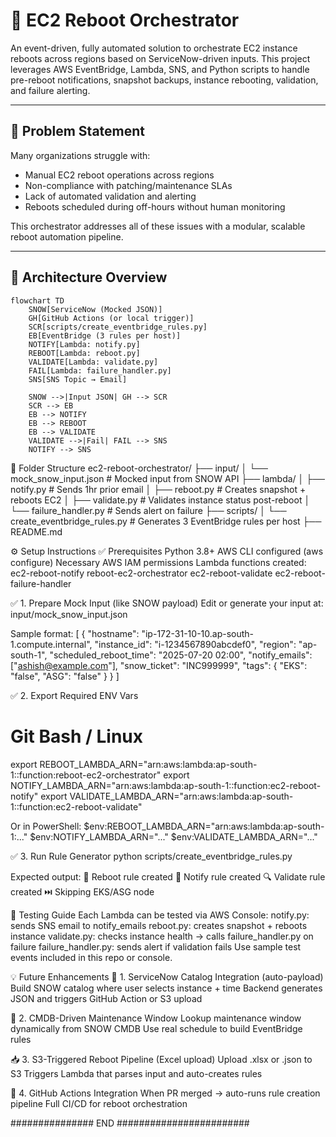 # 🚀 EC2 Reboot Orchestrator

An event-driven, fully automated solution to orchestrate EC2 instance reboots across regions based on ServiceNow-driven inputs. This project leverages AWS EventBridge, Lambda, SNS, and Python scripts to handle pre-reboot notifications, snapshot backups, instance rebooting, validation, and failure alerting.

---

## 🔧 Problem Statement

Many organizations struggle with:
- Manual EC2 reboot operations across regions
- Non-compliance with patching/maintenance SLAs
- Lack of automated validation and alerting
- Reboots scheduled during off-hours without human monitoring

This orchestrator addresses all of these issues with a modular, scalable reboot automation pipeline.

---

## 📐 Architecture Overview

```mermaid
flowchart TD
    SNOW[ServiceNow (Mocked JSON)]
    GH[GitHub Actions (or local trigger)]
    SCR[scripts/create_eventbridge_rules.py]
    EB[EventBridge (3 rules per host)]
    NOTIFY[Lambda: notify.py]
    REBOOT[Lambda: reboot.py]
    VALIDATE[Lambda: validate.py]
    FAIL[Lambda: failure_handler.py]
    SNS[SNS Topic → Email]
    
    SNOW -->|Input JSON| GH --> SCR
    SCR --> EB
    EB --> NOTIFY
    EB --> REBOOT
    EB --> VALIDATE
    VALIDATE -->|Fail| FAIL --> SNS
    NOTIFY --> SNS
```
    
📁 Folder Structure
ec2-reboot-orchestrator/
├── input/
│   └── mock_snow_input.json         # Mocked input from SNOW API
├── lambda/
│   ├── notify.py                    # Sends 1hr prior email
│   ├── reboot.py                    # Creates snapshot + reboots EC2
│   ├── validate.py                  # Validates instance status post-reboot
│   └── failure_handler.py           # Sends alert on failure
├── scripts/
│   └── create_eventbridge_rules.py  # Generates 3 EventBridge rules per host
├── README.md

⚙️ Setup Instructions
✅ Prerequisites
Python 3.8+
AWS CLI configured (aws configure)
Necessary AWS IAM permissions
Lambda functions created:
ec2-reboot-notify
reboot-ec2-orchestrator
ec2-reboot-validate
ec2-reboot-failure-handler

✅ 1. Prepare Mock Input (like SNOW payload)
Edit or generate your input at:
input/mock_snow_input.json

Sample format:
[
  {
    "hostname": "ip-172-31-10-10.ap-south-1.compute.internal",
    "instance_id": "i-1234567890abcdef0",
    "region": "ap-south-1",
    "scheduled_reboot_time": "2025-07-20 02:00",
    "notify_emails": ["ashish@example.com"],
    "snow_ticket": "INC999999",
    "tags": {
      "EKS": "false",
      "ASG": "false"
    }
  }
]

✅ 2. Export Required ENV Vars
# Git Bash / Linux
export REBOOT_LAMBDA_ARN="arn:aws:lambda:ap-south-1:<your-account>:function:reboot-ec2-orchestrator"
export NOTIFY_LAMBDA_ARN="arn:aws:lambda:ap-south-1:<your-account>:function:ec2-reboot-notify"
export VALIDATE_LAMBDA_ARN="arn:aws:lambda:ap-south-1:<your-account>:function:ec2-reboot-validate"

Or in PowerShell:
$env:REBOOT_LAMBDA_ARN="arn:aws:lambda:ap-south-1:..."
$env:NOTIFY_LAMBDA_ARN="..."
$env:VALIDATE_LAMBDA_ARN="..."

✅ 3. Run Rule Generator
python scripts/create_eventbridge_rules.py

Expected output:
🔧 Reboot rule created
🔔 Notify rule created
🔍 Validate rule created
⏭️ Skipping EKS/ASG node

🧪 Testing Guide
Each Lambda can be tested via AWS Console:
notify.py: sends SNS email to notify_emails
reboot.py: creates snapshot + reboots instance
validate.py: checks instance health → calls failure_handler.py on failure
failure_handler.py: sends alert if validation fails
Use sample test events included in this repo or console.

💡 Future Enhancements
🧩 1. ServiceNow Catalog Integration (auto-payload)
Build SNOW catalog where user selects instance + time
Backend generates JSON and triggers GitHub Action or S3 upload

📆 2. CMDB-Driven Maintenance Window
Lookup maintenance window dynamically from SNOW CMDB
Use real schedule to build EventBridge rules

📥 3. S3-Triggered Reboot Pipeline (Excel upload)
Upload .xlsx or .json to S3
Triggers Lambda that parses input and auto-creates rules

🤖 4. GitHub Actions Integration
When PR merged → auto-runs rule creation pipeline
Full CI/CD for reboot orchestration

############### END ########################